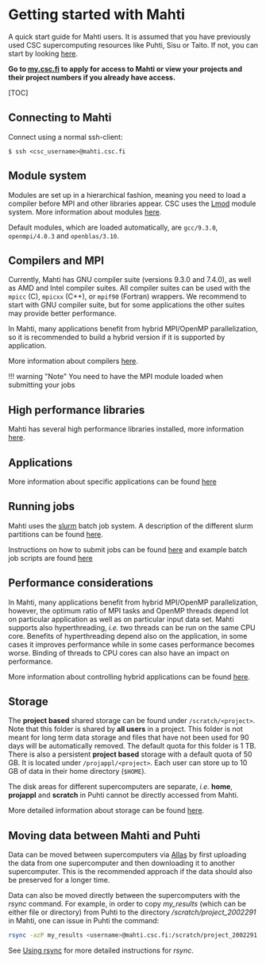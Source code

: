 # Getting started with Mahti

A quick start guide for Mahti users. It is assumed that you have
previously used CSC supercomputing resources like Puhti, Sisu or
Taito. If not, you can start by looking
[here](../../computing/overview.md).

**Go to [my.csc.fi](https://my.csc.fi) to apply for access to Mahti or
view your projects and their project numbers if you already have
access.**

[TOC]

## Connecting to Mahti

Connect using a normal ssh-client:
```
$ ssh <csc_username>@mahti.csc.fi
```

## Module system

Modules are set up in a hierarchical fashion, meaning you need to load
a compiler before MPI and other libraries appear. CSC uses the
[Lmod](https://lmod.readthedocs.io) module system. More information
about modules [here](../../computing/modules.md).

Default modules, which are loaded automatically, are `gcc/9.3.0`,
`openmpi/4.0.3` and `openblas/3.10`.

## Compilers and MPI

Currently, Mahti has GNU compiler suite (versions 9.3.0 and 7.4.0), as
well as AMD and Intel compiler suites. All compiler suites can be used
with the `mpicc` (C), `mpicxx` (C++), or `mpif90` (Fortran)
wrappers. We recommend to start with GNU compiler suite, but for some
applications the other suites may provide better performance.

In Mahti, many applications benefit from hybrid MPI/OpenMP
parallelization, so it is recommended to build a hybrid version if it
is supported by application.

More information about compilers [here](../../computing/compiling-mahti.md).

!!! warning "Note" 
    You need to have the MPI module loaded when submitting your jobs

## High performance libraries

Mahti has several high performance libraries installed, more
information [here](../../computing/hpc-libraries.md).

## Applications

More information about specific applications can be found [here](../../apps/alpha.md)

## Running jobs

Mahti uses the [slurm](https://slurm.schedmd.com/documentation.html)
batch job system. A description of the different slurm partitions can
be found [here](../../computing/running/batch-job-partitions.md).

Instructions on how to submit jobs can be found [here](../../computing/running/creating-job-scripts-mahti.md)
and example batch job scripts are found [here](../../computing/running/example-job-scripts-mahti.md)

## Performance considerations

In Mahti, many applications benefit from hybrid MPI/OpenMP parallelization,
however, the optimum ratio of MPI tasks and OpenMP threads depend lot
on particular application as well as on particular input data
set. Mahti supports also hyperthreading, *i.e.* two threads can be run
on the same CPU core. Benefits of hyperthreading depend also on the
application, in some cases it improves performance while in some cases
performance becomes worse. Binding of threads to CPU cores can also have
an impact on performance. 

More information about controlling hybrid applications can be found
[here](../../computing/running/performance-checklist.md#hybrid-parallelization-in-mahti). 

## Storage

The **project based** shared storage can be found under
`/scratch/<project>`.  Note that this folder is shared by **all
users** in a project. This folder is not meant for long term data
storage and files that have not been used for 90 days will be
automatically removed. The default quota for this folder is 1
TB. There is also a persistent **project based** storage with a
default quota of 50 GB. It is located under
`/projappl/<project>`. Each user can store up to 10 GB of data in
their home directory (`$HOME`).

The disk areas for different supercomputers are separate, *i.e.*
**home**, **projappl** and **scratch** in Puhti cannot be directly
accessed from Mahti.

More detailed information about storage can be found [here](../../computing/disk.md).

## Moving data between Mahti and Puhti

Data can be moved between supercomputers via
[Allas](../../data/Allas/index.md) by first uploading 
the data from one supercomputer and then downloading it to another
supercomputer. This is the recommended approach if the data should also
be preserved for a longer time.

Data can also be moved directly between the supercomputers with the
_rsync_ command. For example, in order to copy *my_results* (which can be
either file or directory) from
Puhti to the directory */scratch/project_2002291* in Mahti, one can
issue in Puhti the command: 
```bash
rsync -azP my_results <username>@mahti.csc.fi:/scratch/project_2002291
```
See [Using rsync](../../data/moving/rsync.md) for more detailed instructions
for *rsync*.
